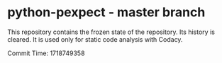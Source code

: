 # python-pexpect - master branch

This repository contains the frozen state of the repository.
Its history is cleared. It is used only for static code
analysis with Codacy.

Commit Time: 1718749358